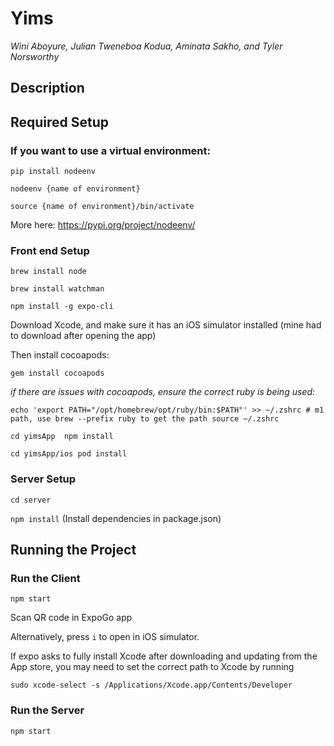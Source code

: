 # Yims
*Wini Aboyure, Julian Tweneboa Kodua, Aminata Sakho, and Tyler Norsworthy*

## Description


## Required Setup

### If you want to use a virtual environment:

`pip install nodeenv`

`nodeenv {name of environment}`

`source {name of environment}/bin/activate`

More here: https://pypi.org/project/nodeenv/

### Front end Setup
`brew install node`

`brew install watchman`

`npm install -g expo-cli`

Download Xcode, and make sure it has an iOS simulator installed (mine had to download after opening the app)

Then install cocoapods:

`gem install cocoapods`

*if there are issues with cocoapods, ensure the correct ruby is being used:*

`echo 'export PATH="/opt/homebrew/opt/ruby/bin:$PATH"' >> ~/.zshrc # m1 path, use brew --prefix ruby to get the path
source ~/.zshrc`

`cd yimsApp 
npm install`

`cd yimsApp/ios
pod install`


### Server Setup

`cd server`

`npm install` (Install dependencies in package.json)


## Running the Project

### Run the Client

`npm start`

Scan QR code in ExpoGo app

Alternatively, press `i` to open in iOS simulator.

If expo asks to fully install Xcode after downloading and updating from the App store, you may need to set the correct path to Xcode by running

`sudo xcode-select -s /Applications/Xcode.app/Contents/Developer` 

### Run the Server

`npm start` 